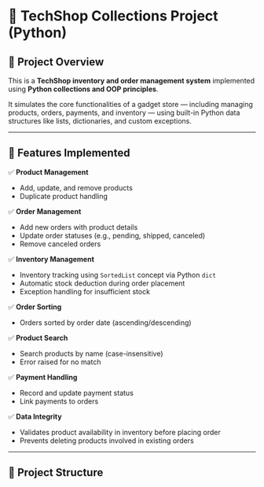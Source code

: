 # 🛒 TechShop Collections Project (Python)

## 📌 Project Overview

This is a **TechShop inventory and order management system** implemented using **Python collections and OOP principles**.

It simulates the core functionalities of a gadget store — including managing products, orders, payments, and inventory — using built-in Python data structures like lists, dictionaries, and custom exceptions.

---

## 🚀 Features Implemented

✅ **Product Management**
- Add, update, and remove products
- Duplicate product handling

✅ **Order Management**
- Add new orders with product details
- Update order statuses (e.g., pending, shipped, canceled)
- Remove canceled orders

✅ **Inventory Management**
- Inventory tracking using `SortedList` concept via Python `dict`
- Automatic stock deduction during order placement
- Exception handling for insufficient stock

✅ **Order Sorting**
- Orders sorted by order date (ascending/descending)

✅ **Product Search**
- Search products by name (case-insensitive)
- Error raised for no match

✅ **Payment Handling**
- Record and update payment status
- Link payments to orders

✅ **Data Integrity**
- Validates product availability in inventory before placing order
- Prevents deleting products involved in existing orders

---

## 📂 Project Structure

